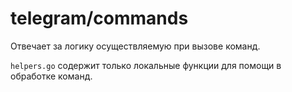 # telegram/commands
Отвечает за логику осуществляемую при вызове команд.

`helpers.go` содержит только локальные функции для помощи в обработке команд.

